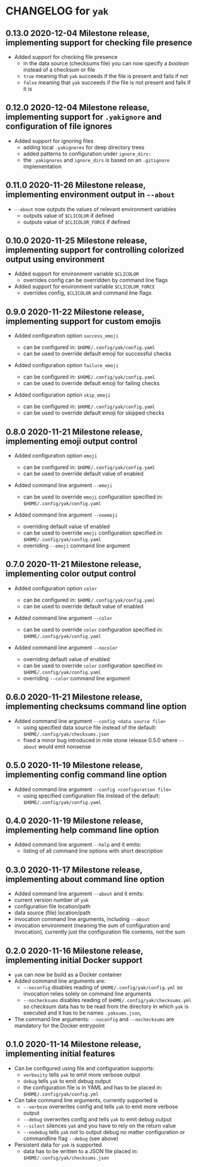 # CHANGELOG for `yak`

## 0.13.0 2020-12-04 Milestone release, implementing support for checking file presence

- Added support for checking file presence
  - in the data source (checksums file) you can now specify a _boolean_ instead of a checksum or file
  - `true` meaning that `yak` succeeds if the file is present and fails if not
  - `false` meaning that `yak` succeeds if the file is not present and fails if it is

## 0.12.0 2020-12-04 Milestone release, implementing support for `.yakignore` and configuration of file ignores

- Added support for ignoring files
  - adding local `.yakignores` for deep directory trees
  - added patterns to configuration under `ignore_dirs:`
  - the `.yakignores` and `ignore_dirs` is based on an `.gitignore` implementation

## 0.11.0 2020-11-26 Milestone release, implementing environment output in `--about`

- `--about` now outputs the values of relevant environment variables
  - outputs value of `$CLICOLOR` if defined
  - outputs value of `$CLICOLOR_FORCE` if defined

## 0.10.0 2020-11-25 Milestone release, implementing support for controlling colorized output using environment

- Added support for environment variable `$CLICOLOR`
  - overrides config can be overridden by command line flags
- Added support for environment variable `$CLICOLOR_FORCE`
  - overrides config, `$CLICOLOR` and command line flags

## 0.9.0 2020-11-22 Milestone release, implementing support for custom emojis

- Added configuration option `success_emoji`
  - can be configured in: `$HOME/.config/yak/config.yaml`
  - can be used to override default emoji for successful checks

- Added configuration option `failure_emoji`
  - can be configured in: `$HOME/.config/yak/config.yaml`
  - can be used to override default emoji for failing checks

- Added configuration option `skip_emoji`
  - can be configured in: `$HOME/.config/yak/config.yaml`
  - can be used to override default emoji for skipped checks

## 0.8.0 2020-11-21 Milestone release, implementing emoji output control

- Added configuration option `emoji`
  - can be configured in: `$HOME/.config/yak/config.yaml`
  - can be used to override default value of enabled

- Added command line argument `--emoji`
  - can be used to override `emoji` configuration specified in: `$HOME/.config/yak/config.yaml`

- Added command line argument `--noemoji`
  - overriding default value of enabled
  - can be used to override `emoji` configuration specified in: `$HOME/.config/yak/config.yaml`
  - overriding `--emoji` command line argument

## 0.7.0 2020-11-21 Milestone release, implementing color output control

- Added configuration option `color`
  - can be configured in: `$HOME/.config/yak/config.yaml`
  - can be used to override default value of enabled

- Added command line argument `--color`
  - can be used to override `color` configuration specified in: `$HOME/.config/yak/config.yaml`

- Added command line argument `--nocolor`
  - overriding default value of enabled
  - can be used to override `color` configuration specified in: `$HOME/.config/yak/config.yaml`
  - overriding `--color` command line argument

## 0.6.0 2020-11-21 Milestone release, implementing checksums command line option

- Added command line argument `--config <data source file>`
  - using specified data source file instead of the default: `$HOME/.config/yak/checksums.json`
  - fixed a minor bug introduced in mile stone release 0.5.0 where `--about` would emit nonsense

## 0.5.0 2020-11-19 Milestone release, implementing config command line option

- Added command line argument `--config <configuration file>`
  - using specified configuration file instead of the default: `$HOME/.config/yak/config.yaml`

## 0.4.0 2020-11-19  Milestone release, implementing help command line option

- Added command line argument `--help` and it emits:
  - listing of all command line options with short description

## 0.3.0 2020-11-17 Milestone release, implementing about command line option

- Added command line argument `--about` and it emits:
- current version number of `yak`
- configuration file location/path
- data source (file) location/path
- invocation command line arguments, including `--about`
- invocation environment (meaning the sum of configuration and invocation), currently just the configuration file contents, not the sum

## 0.2.0 2020-11-16 Milestone release, implementing initial Docker support

- `yak` can now be build as a Docker container
- Added command line arguments are:
  - `--noconfig` disables reading of `$HOME/.config/yak/config.yml` so invocation relies solely on command line arguments
  - `--nochecksums` disables reading of `$HOME/.config/yak/checksums.yml` so checksum data has to be read from the directory in which `yak` is executed and it has to be names `.yaksums.json`,
- The command line arguments: `--noconfig` and `--nochecksums` are mandatory for the Docker entrypoint

## 0.1.0 2020-11-14 Milestone release, implementing initial features

- Can be configured using file and configuration supports:
  - `verbosity` tells `yak` to emit more verbose output
  - `debug` tells `yak` to emit debug output
  - the configuration file is in YAML and has to be placed in: `$HOME/.config/yak/config.yml`
- Can take command line arguments, currently supported is
  - `--verbose` overwrites config and tells `yak` to emit more verbose output
  - `--debug` overwrites config and tells `yak` to emit debug output
  - `--silent` silences `yak` and you have to rely on the return value
  - `--nodebug` tells `yak` not to output debug no matter configuration or commandline flag `--debug` (see above)
- Persistent data for `yak` is supported
  - data has to be written to a JSON file placed in: `$HOME/.config/yak/checksums.json`
